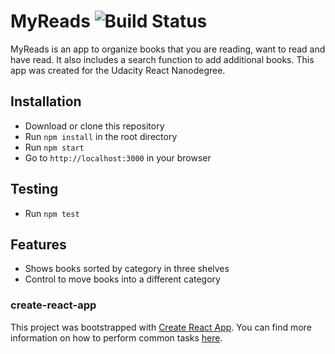 # MyReads  ![Build Status](https://travis-ci.org/Myolnir/myreads.svg?branch=master)


MyReads is an app to organize books that you are reading, want to read and have read. It also includes a search function to add additional books.
This app was created for the Udacity React Nanodegree.

## Installation

- Download or clone this repository
- Run `npm install` in the root directory
- Run `npm start`
- Go to `http://localhost:3000` in your browser

## Testing

- Run `npm test`

## Features

- Shows books sorted by category in three shelves
- Control to move books into a different category

### create-react-app

This project was bootstrapped with [Create React App](https://github.com/facebookincubator/create-react-app). You can find more information on how to perform common tasks [here](https://github.com/facebookincubator/create-react-app/blob/master/packages/react-scripts/template/README.md).
